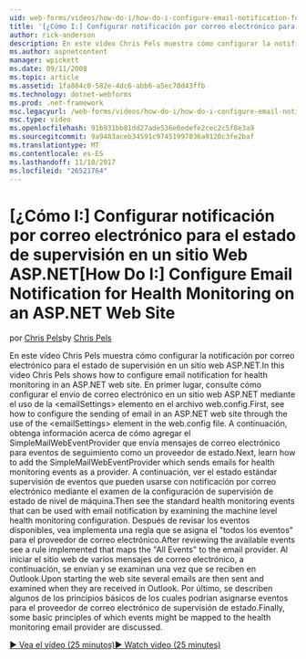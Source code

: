 ```yaml
---
uid: web-forms/videos/how-do-i/how-do-i-configure-email-notification-for-health-monitoring-on-an-aspnet-web-site
title: '[¿Cómo I:] Configurar notificación por correo electrónico para la supervisión de estado en un sitio Web ASP.NET | Documentos de Microsoft'
author: rick-anderson
description: En este vídeo Chris Pels muestra cómo configurar la notificación por correo electrónico para el estado de supervisión en un sitio web ASP.NET. En primer lugar, consulte cómo configurar el envío de e...
ms.author: aspnetcontent
manager: wpickett
ms.date: 09/11/2008
ms.topic: article
ms.assetid: 1fa884c0-582e-4dc6-abb6-a5ec70d43ffb
ms.technology: dotnet-webforms
ms.prod: .net-framework
msc.legacyurl: /web-forms/videos/how-do-i/how-do-i-configure-email-notification-for-health-monitoring-on-an-aspnet-web-site
msc.type: video
ms.openlocfilehash: 91b931bb81dd27ade536e6edefe2cec2c5f8e3a9
ms.sourcegitcommit: 9a9483aceb34591c97451997036a9120c3fe2baf
ms.translationtype: MT
ms.contentlocale: es-ES
ms.lasthandoff: 11/10/2017
ms.locfileid: "26521764"
---
```

<a name="how-do-i-configure-email-notification-for-health-monitoring-on-an-aspnet-web-site"></a><span data-ttu-id="b34b6-104">[¿Cómo I:] Configurar notificación por correo electrónico para el estado de supervisión en un sitio Web ASP.NET</span><span class="sxs-lookup"><span data-stu-id="b34b6-104">[How Do I:] Configure Email Notification for Health Monitoring on an ASP.NET Web Site</span></span>
====================
<span data-ttu-id="b34b6-105">por [Chris Pels](https://twitter.com/chrispels)</span><span class="sxs-lookup"><span data-stu-id="b34b6-105">by [Chris Pels](https://twitter.com/chrispels)</span></span>

<span data-ttu-id="b34b6-106">En este vídeo Chris Pels muestra cómo configurar la notificación por correo electrónico para el estado de supervisión en un sitio web ASP.NET.</span><span class="sxs-lookup"><span data-stu-id="b34b6-106">In this video Chris Pels shows how to configure email notification for health monitoring in an ASP.NET web site.</span></span> <span data-ttu-id="b34b6-107">En primer lugar, consulte cómo configurar el envío de correo electrónico en un sitio web ASP.NET mediante el uso de la &lt;emailSettings&gt; elemento en el archivo web.config.</span><span class="sxs-lookup"><span data-stu-id="b34b6-107">First, see how to configure the sending of email in an ASP.NET web site through the use of the &lt;emailSettings&gt; element in the web.config file.</span></span> <span data-ttu-id="b34b6-108">A continuación, obtenga información acerca de cómo agregar el SimpleMailWebEventProvider que envía mensajes de correo electrónico para eventos de seguimiento como un proveedor de estado.</span><span class="sxs-lookup"><span data-stu-id="b34b6-108">Next, learn how to add the SimpleMailWebEventProvider which sends emails for health monitoring events as a provider.</span></span> <span data-ttu-id="b34b6-109">A continuación, ver el estado estándar supervisión de eventos que pueden usarse con notificación por correo electrónico mediante el examen de la configuración de supervisión de estado de nivel de máquina.</span><span class="sxs-lookup"><span data-stu-id="b34b6-109">Then see the standard health monitoring events that can be used with email notification by examining the machine level health monitoring configuration.</span></span> <span data-ttu-id="b34b6-110">Después de revisar los eventos disponibles, vea implementa una regla que se asigna el "todos los eventos" para el proveedor de correo electrónico.</span><span class="sxs-lookup"><span data-stu-id="b34b6-110">After reviewing the available events see a rule implemented that maps the "All Events" to the email provider.</span></span> <span data-ttu-id="b34b6-111">Al iniciar el sitio web de varios mensajes de correo electrónico, a continuación, se envían y se examinan una vez que se reciben en Outlook.</span><span class="sxs-lookup"><span data-stu-id="b34b6-111">Upon starting the web site several emails are then sent and examined when they are received in Outlook.</span></span> <span data-ttu-id="b34b6-112">Por último, se describen algunos de los principios básicos de los cuales podrían asignarse eventos para el proveedor de correo electrónico de supervisión de estado.</span><span class="sxs-lookup"><span data-stu-id="b34b6-112">Finally, some basic principles of which events might be mapped to the health monitoring email provider are discussed.</span></span>

[<span data-ttu-id="b34b6-113">&#9654; Vea el vídeo (25 minutos)</span><span class="sxs-lookup"><span data-stu-id="b34b6-113">&#9654; Watch video (25 minutes)</span></span>](https://channel9.msdn.com/Blogs/ASP-NET-Site-Videos/how-do-i-configure-email-notification-for-health-monitoring-on-an-aspnet-web-site)
